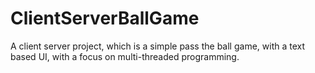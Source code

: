 # ClientServerBallGame
A client server project, which is a simple pass the ball game, with a text based UI, with a focus on multi-threaded programming.
